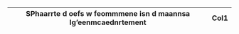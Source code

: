 | SPhaarrte d oefs w feommmene isn d maannsa lg’eenmcaednrtement   | Col1   |
|------------------------------------------------------------------|--------|